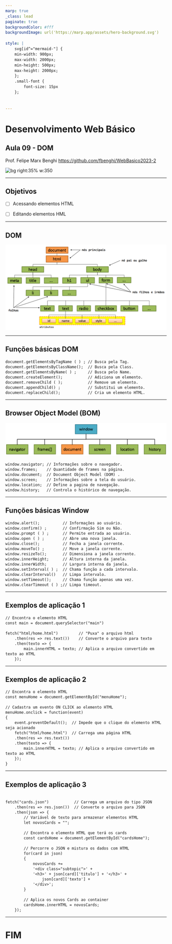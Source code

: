 ```yaml
---
marp: true
_class: lead
paginate: true
backgroundColor: #fff
backgroundImage: url('https://marp.app/assets/hero-background.svg')

style: |
    svg[id^="mermaid-"] { 
    min-width: 900px; 
    max-width: 2000px; 
    min-height: 500px; 
    max-height: 2000px; 
    };
    .small-font {
        font-size: 15px
    };


---
```

<script type="module">
  import mermaid from 'https://cdn.jsdelivr.net/npm/mermaid@10/dist/mermaid.esm.min.mjs';
  mermaid.initialize({ startOnLoad: true });
</script>

# **Desenvolvimento Web Básico**
## Aula 09 - DOM
Prof. Felipe Marx Benghi 
https://github.com/fbenghi/WebBasico2023-2

![bg right:35% w:350](_img/qrcode_github.com.png)

---

## Objetivos
- [ ] Acessando elementos HTML
- [ ] Editando elementos HML


---
## DOM
![Alt text](img/image.png)

---
## Funções básicas DOM

```JS
document.getElementsByTagName ( ) ; // Busca pela Tag.
document.getElementsByClassName();  // Busca pela Class.        
document.getElementsByName( ) ;     // Busca pelo Name.
document.createElement();           // Adiciona um elemento.
document.removeChild ( );           // Remove um elemento.
document.appendChild() ;            // Substitui um elemento.
document.replaceChild();            // Cria um elemento HTML. 

```

---
## Browser Object Model (BOM)
![Alt text](img/image-1.png)

```JS
window.navigator; // Informações sobre o navegador.        
window.frames;    // Quantidade de frames na página.
window.document;  // Document Object Model (DOM) . 
window.screen;    // Informações sobre a tela do usuário.
window.location;  // Define a pagina de navegação. 
window.history;   // Controla o histórico de navegação.     
```

---

## Funções básicas Window
```JS
window.alert();          // Informações ao usuário.
window.confirm() ;       // Confirmação Sim ou Não.
window.prompt ( ) ;      // Permite entrada ao usuário.
window.open ( ) ;        // Abre uma nova janela.
window.close();          // Fecha a janela corrente.
window.moveTo() ;        // Move a janela corrente.
window.resizeTo();       // Dimensiona a janela corrente.
window.innerHeight;      // Altura interna da janela. 
window.innerWidth;       // Largura interna da janela.
window.setInterval( ) ;  // Chama função a cada intervalo.         
window.clearInterval()   // Limpa intervalo. 
window.setTimeout();     // Chama função apenas uma vez.
window.clearTimeout ( ) ;// Limpa timeout.
```



---
## Exemplos de aplicação 1
```JS
// Encontra o elemento HTML
const main = document.querySelector("main") 

fetch("html/home.html")         // "Puxa" o arquivo html 
    .then(res => res.text())    // Converte o arquivo para texto 
    .then(texto => {
        main.innerHTML = texto; // Aplica o arquivo convertido em texto ao HTML
    });

```

---
## Exemplos de aplicação 2
```JS
// Encontra o elemento HTML
const menuHome = document.getElementById("menuHome");

// Cadastra um evento ON CLICK ao elemento HTML
menuHome.onclick = function(event)
{
    event.preventDefault();  // Impede que o clique do elemento HTML seja acionado
    fetch("html/home.html")  // Carrega uma página HTML
    .then(res => res.text())
    .then(texto => {
        main.innerHTML = texto; // Aplica o arquivo convertido em texto ao HTML
    });
}
```

---
## Exemplos de aplicação 3

```JS

fetch("cards.json")           // Carrega um arquivo do tipo JSON
    .then(res => res.json())  // Converte o arquivo para JSON
    .then(json => {
        // Variável de texto para armazenar elementos HTML
        let novosCards = "";

        // Encontra o elemento HTML que terá os cards
        const cardsHome = document.getElementById("cardsHome"); 

        // Percorre o JSON e mistura os dados com HTML
        for(card in json)
        {
            novosCards +=
            '<div class="subtopic">' +
            '<h3>' + json[card]['titulo'] + '</h3>' +
                json[card]['texto'] +
            '</div>';
        }

        // Aplica os novos Cards ao container
        cardsHome.innerHTML = novosCards;
    });
```
---
# FIM

